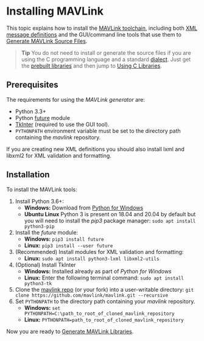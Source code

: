 # Installing MAVLink

This topic explains how to install the [MAVLink toolchain](https://github.com/mavlink/mavlink), including both [XML message definitions](../messages/README.md) and the GUI/command line tools that use them to [Generate MAVLink Source Files](../getting_started/generate_libraries.md).

> **Tip** You do not need to install or generate the source files if you are using the C programming language and a standard [dialect](../messages/README.md#dialects). Just get the [prebuilt libraries](../README.md#prebuilt_libraries) and then jump to [Using C Libraries](../mavgen_c/README.md).

## Prerequisites

The requirements for using the *MAVLink generator* are:

* Python 3.3+
* Python [future](http://python-future.org/) module
* [TkInter](https://wiki.python.org/moin/TkInter) (required to use the GUI tool).
* `PYTHONPATH` environment variable must be set to the directory path containing the *mavlink* repository.

If you are creating new XML definitions you should also install lxml and libxml2 for XML validation and formatting.

## Installation

To install the MAVLink tools:

1. Install Python 3.6+: 
    * **Windows:** Download from [Python for Windows](https://www.python.org/downloads/)
    * **Ubuntu Linux** Python 3 is present on 18.04 and 20.04 by default but you will need to install the *pip3* package manager: ```sudo apt install python3-pip```
2. Install the *future* module: 
    * **Windows:** ```pip3 install future```
    * **Linux:** ```pip3 install --user future```
3. (Recommended) Install modules for XML validation and formatting: 
    * **Linux:** ```sudo apt install python3-lxml libxml2-utils``` 
4. (Optional) Install TkInter 
    * **Windows:** Installed already as part of *Python for Windows*
    * **Linux:** Enter the following terminal command: ```sudo apt install python3-tk```
5. Clone the [mavlink repo](https://github.com/mavlink/mavlink) (or your fork) into a user-writable directory: ```git clone https://github.com/mavlink/mavlink.git --recursive```
6. Set `PYTHONPATH` to the directory path containing your *mavlink* repository. 
    * **Windows:** `set PYTHONPATH=C:\path_to_root_of_cloned_mavlink_repository`
    * **Linux:** `PYTHONPATH=path_to_root_of_cloned_mavlink_repository`

Now you are ready to [Generate MAVLink Libraries](../getting_started/generate_libraries.md).